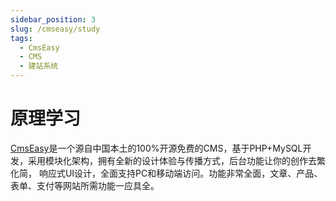 ```yaml
---
sidebar_position: 3
slug: /cmseasy/study
tags:
  - CmsEasy
  - CMS
  - 建站系统
---
```


# 原理学习

[CmsEasy](cmseasy.cn)是一个源自中国本土的100%开源免费的CMS，基于PHP+MySQL开发，采用模块化架构，拥有全新的设计体验与传播方式，后台功能让你的创作去繁化简， 响应式UI设计，全面支持PC和移动端访问。功能非常全面，文章、产品、表单、支付等网站所需功能一应具全。